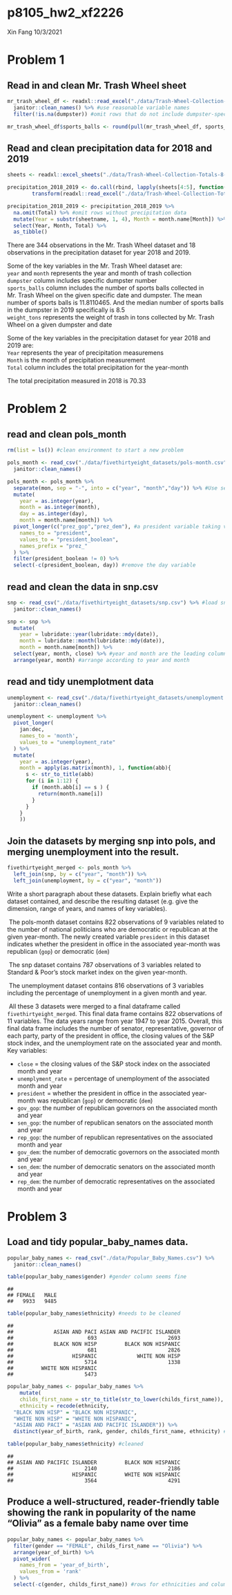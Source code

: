 p8105\_hw2\_xf2226
================
Xin Fang
10/3/2021

# Problem 1

## Read in and clean Mr. Trash Wheel sheet

``` r
mr_trash_wheel_df <- readxl::read_excel("./data/Trash-Wheel-Collection-Totals-8-6-19.xlsx", sheet = 1, range = cellranger::cell_cols("A:N"), skip = 1) %>% # specified the sheet in the Excel file, using sheet = 1; omited non-data entries, using range = cellranger::cell_cols("A:N") and skip = 1
  janitor::clean_names() %>% #use reasonable variable names
  filter(!is.na(dumpster)) #omit rows that do not include dumpster-specific data

mr_trash_wheel_df$sports_balls <- round(pull(mr_trash_wheel_df, sports_balls), 0) #round the number of sports balls to the nearest integer
```

## Read and clean precipitation data for 2018 and 2019

``` r
sheets <- readxl::excel_sheets("./data/Trash-Wheel-Collection-Totals-8-6-19.xlsx") #read in sheets

precipitation_2018_2019 <- do.call(rbind, lapply(sheets[4:5], function(X) 
        transform(readxl::read_excel("./data/Trash-Wheel-Collection-Totals-8-6-19.xlsx", sheet = X, skip = 1), sheetname = X))) #rbind the two seperate sheets and add a column containing the sheetnames

precipitation_2018_2019 <- precipitation_2018_2019 %>% 
  na.omit(Total) %>% #omit rows without precipitation data
  mutate(Year = substr(sheetname, 1, 4), Month = month.name[Month]) %>%  #add a variable for year and convert month to a character variable
  select(Year, Month, Total) %>% 
  as_tibble()
```

There are 344 observations in the Mr. Trash Wheel dataset and 18
observations in the precipitation dataset for year 2018 and 2019.

Some of the key variables in the Mr. Trash Wheel dataset are:  
`year` and `month` represents the year and month of trash collection  
`dumpster` column includes specific dumpster number  
`sports_balls` column includes the number of sports balls collected in
Mr. Trash Wheel on the given specific date and dumpster. The mean number
of sports balls is 11.8110465. And the median number of sports balls in
the dumpster in 2019 specifically is 8.5  
`weight_tons` represents the weight of trash in tons collected by
Mr. Trash Wheel on a given dumpster and date  

Some of the key variables in the precipitation dataset for year 2018 and
2019 are:  
`Year` represents the year of precipitation measuremens  
`Month` is the month of precipitation measurement  
`Total` column includes the total precipitation for the year-month  

The total precipitation measured in 2018 is 70.33

# Problem 2

## read and clean pols\_month

``` r
rm(list = ls()) #clean environment to start a new problem

pols_month <- read_csv("./data/fivethirtyeight_datasets/pols-month.csv") %>% #load pols_month dataset
  janitor::clean_names() 

pols_month <- pols_month %>%
  separate(mon, sep = "-", into = c("year", "month","day")) %>% #Use separate() to break up the variable mon into integer variables year, month, and day
  mutate(
    year = as.integer(year), 
    month = as.integer(month), 
    day = as.integer(day),
    month = month.name[month]) %>% 
  pivot_longer(c("prez_gop","prez_dem"), #a president variable taking values gop and dem
    names_to = "president",
    values_to = "president_boolean",
    names_prefix = "prez_"
  ) %>% 
  filter(president_boolean != 0) %>% 
  select(-c(president_boolean, day)) #remove the day variable
```

## read and clean the data in snp.csv

``` r
snp <- read_csv("./data/fivethirtyeight_datasets/snp.csv") %>% #load snp dataset
  janitor::clean_names() 

snp <- snp %>%
  mutate(
    year = lubridate::year(lubridate::mdy(date)), 
    month = lubridate::month(lubridate::mdy(date)), 
    month = month.name[month]) %>% 
  select(year, month, close) %>% #year and month are the leading columns
  arrange(year, month) #arrange according to year and month
```

## read and tidy unemplotment data

``` r
unemployment <- read_csv("./data/fivethirtyeight_datasets/unemployment.csv") %>% 
  janitor::clean_names() 

unemployment <- unemployment %>% 
  pivot_longer(
    jan:dec, 
    names_to = 'month', 
    values_to = "unemployment_rate"
  ) %>% 
  mutate(
    year = as.integer(year),
    month = apply(as.matrix(month), 1, function(abb){
      s <- str_to_title(abb)
      for (i in 1:12) {
        if (month.abb[i] == s ) {
          return(month.name[i])
        }
      }
    }
    ))
```

## Join the datasets by merging snp into pols, and merging unemployment into the result.

``` r
fivethirtyeight_merged <- pols_month %>% 
  left_join(snp, by = c("year", "month")) %>% 
  left_join(unemployment, by = c("year", "month"))
```

Write a short paragraph about these datasets. Explain briefly what each
dataset contained, and describe the resulting dataset (e.g. give the
dimension, range of years, and names of key variables).

 The pols-month dataset contains 822 observations of 9 variables related
to the number of national politicians who are democratic or republican
at the given year-month. The newly created variable `president` in this
dataset indicates whether the president in office in the associated
year-month was republican (`gop`) or democratic (`dem`)

 The snp dataset contains 787 observations of 3 variables related to
Standard & Poor’s stock market index on the given year-month.

 The unemployment dataset contains 816 observations of 3 variables
including the percentage of unemployment in a given month and year.

 All these 3 datasets were merged to a final dataframe called
`fivethirtyeight_merged`. This final data frame contains 822
observations of 11 variables. The data years range from year 1947 to
year 2015. Overall, this final data frame includes the number of
senator, representative, governor of each party, party of the president
in office, the closing values of the S&P stock index, and the
unemployment rate on the associated year and month. Key variables:

-   `close` = the closing values of the S&P stock index on the
    associated month and year
-   `unemplyment_rate` = percentage of unemployment of the associated
    month and year
-   `president` = whether the president in office in the associated
    year-month was republican (`gop`) or democratic (`dem`)
-   `gov_gop`: the number of republican governors on the associated
    month and year
-   `sen_gop`: the number of republican senators on the associated month
    and year
-   `rep_gop`: the number of republican representatives on the
    associated month and year
-   `gov_dem`: the number of democratic governors on the associated
    month and year
-   `sen_dem`: the number of democratic senators on the associated month
    and year
-   `rep_dem`: the number of democratic representatives on the
    associated month and year

# Problem 3

## Load and tidy popular\_baby\_names data.

``` r
popular_baby_names <- read_csv("./data/Popular_Baby_Names.csv") %>% 
  janitor::clean_names() 

table(popular_baby_names$gender) #gender column seems fine
```

    ## 
    ## FEMALE   MALE 
    ##   9933   9485

``` r
table(popular_baby_names$ethnicity) #needs to be cleaned 
```

    ## 
    ##             ASIAN AND PACI ASIAN AND PACIFIC ISLANDER 
    ##                        693                       2693 
    ##             BLACK NON HISP         BLACK NON HISPANIC 
    ##                        681                       2826 
    ##                   HISPANIC             WHITE NON HISP 
    ##                       5714                       1338 
    ##         WHITE NON HISPANIC 
    ##                       5473

``` r
popular_baby_names <- popular_baby_names %>%
    mutate(
    childs_first_name = str_to_title(str_to_lower(childs_first_name)),
    ethnicity = recode(ethnicity,
  "BLACK NON HISP" = "BLACK NON HISPANIC", 
  "WHITE NON HISP" = "WHITE NON HISPANIC", 
  "ASIAN AND PACI" = "ASIAN AND PACIFIC ISLANDER")) %>%
  distinct(year_of_birth, rank, gender, childs_first_name, ethnicity) #ensures that each row is unique

table(popular_baby_names$ethnicity) #cleaned
```

    ## 
    ## ASIAN AND PACIFIC ISLANDER         BLACK NON HISPANIC 
    ##                       2140                       2186 
    ##                   HISPANIC         WHITE NON HISPANIC 
    ##                       3564                       4291

## Produce a well-structured, reader-friendly table showing the rank in popularity of the name “Olivia” as a female baby name over time

``` r
popular_baby_names <- popular_baby_names %>%
  filter(gender == "FEMALE", childs_first_name == "Olivia") %>% 
  arrange(year_of_birth) %>% 
  pivot_wider(
    names_from = 'year_of_birth', 
    values_from = 'rank'
  ) %>% 
  select(-c(gender, childs_first_name)) #rows for ethnicities and columns for year
```
